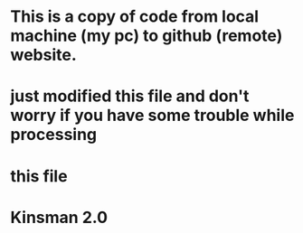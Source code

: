 
 # This is a copy of code from local machine (my pc) to github (remote) website.
 # just modified this file and don't worry if you have some trouble while processing 
 # this file

 # Kinsman 2.0